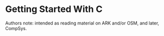 # Getting Started With C

Authors note: intended as reading material on ARK and/or OSM, and later,
CompSys.
